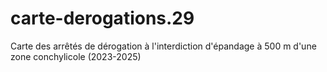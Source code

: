 # carte-derogations.29
Carte des arrêtés de dérogation à l'interdiction d'épandage à  500 m d'une zone conchylicole (2023-2025)
